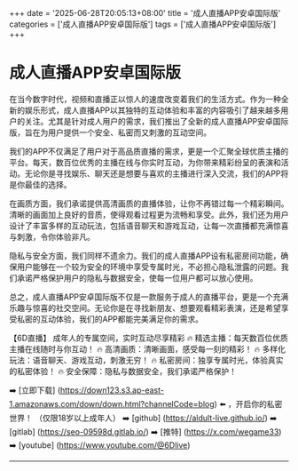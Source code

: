 +++
date = '2025-06-28T20:05:13+08:00'
title = '成人直播APP安卓国际版'
categories = ['成人直播APP安卓国际版']
tags = ['成人直播APP安卓国际版']
+++

# 成人直播APP安卓国际版

在当今数字时代，视频和直播正以惊人的速度改变着我们的生活方式。作为一种全新的娱乐形式，成人直播APP以其独特的互动体验和丰富的内容吸引了越来越多用户的关注。尤其是针对成人用户的需求，我们推出了全新的成人直播APP安卓国际版，旨在为用户提供一个安全、私密而又刺激的互动空间。

我们的APP不仅满足了用户对于高品质直播的需求，更是一个汇聚全球优质主播的平台。每天，数百位优秀的主播在线与你实时互动，为你带来精彩纷呈的表演和活动。无论你是寻找娱乐、聊天还是想要与喜欢的主播进行深入交流，我们的APP将是你最佳的选择。

在画质方面，我们承诺提供高清画质的直播体验，让你不再错过每一个精彩瞬间。清晰的画面加上良好的音质，使得观看过程更为流畅和享受。此外，我们还为用户设计了丰富多样的互动玩法，包括语音聊天和游戏互动，让每一次直播都充满惊喜与刺激，令你体验非凡。

隐私与安全方面，我们同样不遗余力。我们的成人直播APP设有私密房间功能，确保用户能够在一个较为安全的环境中享受专属时光，不必担心隐私泄露的问题。我们承诺严格保护用户的隐私与数据安全，使每一位用户都可以放心使用。

总之，成人直播APP安卓国际版不仅是一款服务于成人的直播平台，更是一个充满乐趣与惊喜的社交空间。无论你是在寻找新朋友、想要观看精彩表演，还是希望享受私密的互动体验，我们的APP都能完美满足你的需求。

【6D直播】
成年人的专属空间，实时互动尽享精彩
🔥 精选主播：每天数百位优质主播在线随时与你互动！
🔥 高清画质：清晰画面，感受每一刻的精彩！
🔥 多样化玩法：语音聊天、游戏互动，刺激无穷！
🔥 私密房间：独享专属时光，体验真实的私密体验！
🔥 安全保障：隐私与数据安全，我们承诺严格保护！

➡️ [立即下载] (https://down123.s3.ap-east-1.amazonaws.com/down/down.html?channelCode=blog) ⬅️ ，开启你的私密世界！ （仅限18岁以上成年人）
➡️ [github] (https://aldult-live.github.io/)
➡️ [gitlab] (https://seo-09598d.gitlab.io/)
➡️ [推特] (https://x.com/wegame33)
➡️ [youtube] (https://www.youtube.com/@6Dlive)

---
